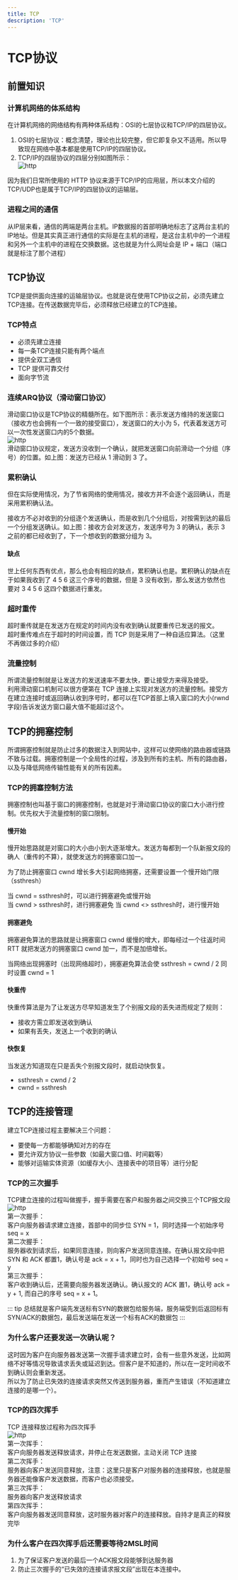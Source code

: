```yaml
---
title: TCP
description: 'TCP'
---
```


# TCP协议

## 前置知识

### 计算机网络的体系结构
在计算机网络的网络结构有两种体系结构：OSI的七层协议和TCP/IP的四层协议。  
1. OSI的七层协议：概念清楚，理论也比较完整，但它即复杂又不适用。所以导致现在网络中基本都是使用TCP/IP的四层协议。
2. TCP/IP的四层协议的四层分别如图所示：  
![http](../../assets/network/tcp_02.png)   

因为我们日常所使用的 HTTP 协议来源于TCP/IP的应用层，所以本文介绍的TCP/UDP也是属于TCP/IP的四层协议的运输层。  

### 进程之间的通信
从IP层来看，通信的两端是两台主机。IP数据报的首部明确地标志了这两台主机的IP地址。但是其实真正进行通信的实际是在主机的进程，是这台主机中的一个进程和另外一个主机中的进程在交换数据。这也就是为什么网址会是 IP + 端口（端口就是标注了那个进程）  

## TCP协议
TCP是提供面向连接的运输层协议。也就是说在使用TCP协议之前，必须先建立TCP连接。在传送数据完毕后，必须释放已经建立的TCP连接。  

### TCP特点
* 必须先建立连接
* 每一条TCP连接只能有两个端点
* 提供全双工通信
* TCP 提供可靠交付
* 面向字节流

### 连续ARQ协议（滑动窗口协议）
滑动窗口协议是TCP协议的精髓所在。如下图所示：表示发送方维持的发送窗口（接收方也会拥有一个一致的接受窗口），发送窗口的大小为 5，代表着发送方可以一次性发送窗口内的5个数据。  
![http](../../assets/network/tcp_01.png)   
滑动窗口协议规定，发送方没收到一个确认，就把发送窗口向前滑动一个分组（序号）的位置。如上图：发送方已经从 1 滑动到 3 了。

### 累积确认
但在实际使用情况，为了节省网络的使用情况，接收方并不会逐个返回确认，而是采用累积确认法。  

接收方不必对收到的分组逐个发送确认，而是收到几个分组后，对按需到达的最后一个分组发送确认。如上图：接收方会对发送方，发送序号为 3 的确认，表示 3之前的都已经收到了，下一个想收到的数据分组为 3。  

#### 缺点
世上任何东西有优点，那么也会有相应的缺点，累积确认也是。累积确认的缺点在于如果我收到了 4 5 6 这三个序号的数据，但是 3 没有收到，那么发送方依然也要对 3 4 5 6 这四个数据进行重发。

### 超时重传
超时重传就是在发送方在规定的时间内没有收到确认就要重传已发送的报文。  
超时重传难点在于超时的时间设置，而 TCP 则是采用了一种自适应算法。（这里不再做过多的介绍）  

### 流量控制
所谓流量控制就是让发送方的发送速率不要太快，要让接受方来得及接受。  
利用滑动窗口机制可以很方便第在 TCP 连接上实现对发送方的流量控制。接受方在建立连接时或返回确认收到序号时，都可以在TCP首部上填入窗口的大小(rwnd字段)告诉发送方窗口最大值不能超过这个。  

## TCP的拥塞控制
所谓拥塞控制就是防止过多的数据注入到网站中，这样可以使网络的路由器或链路不致与过载。拥塞控制是一个全局性的过程，涉及到所有的主机、所有的路由器，以及与降低网络传输性能有关的所有因素。  

### TCP的拥塞控制方法
拥塞控制也叫基于窗口的拥塞控制，也就是对于滑动窗口协议的窗口大小进行控制。优先权大于流量控制的窗口限制。

#### 慢开始
慢开始思路就是对窗口的大小由小到大逐渐增大。发送方每都到一个队新报文段的确人（重传的不算），就使发送方的拥塞窗口加一。  

为了防止拥塞窗口 cwnd 增长多大引起网络拥塞，还需要设置一个慢开始门限（ssthresh）

当 cwnd = ssthresh时，可以进行拥塞避免或慢开始  
当 cwnd > ssthresh时，进行拥塞避免
当 cwnd <> ssthresh时，进行慢开始

#### 拥塞避免
拥塞避免算法的思路就是让拥塞窗口 cwnd 缓慢的增大，即每经过一个往返时间 RTT 就把发送方的拥塞窗口 cwnd 加一，而不是加倍增长。 

当网络出现拥塞时（出现网络超时），拥塞避免算法会使 ssthresh = cwnd / 2 同时设置 cwnd = 1

#### 快重传
快重传算法是为了让发送方尽早知道发生了个别报文段的丢失进而规定了规则： 
* 接收方需立即发送收到确认
* 如果有丢失，发送上一个收到的确认

#### 快恢复
当发送方知道现在只是丢失个别报文段时，就启动快恢复。  
* ssthresh = cwnd / 2
* cwnd = ssthresh


## TCP的连接管理
建立TCP连接过程主要解决三个问题：   
* 要使每一方都能够确知对方的存在
* 要允许双方协议一些参数（如最大窗口值、时间戳等）
* 能够对运输实体资源（如缓存大小、连接表中的项目等）进行分配

### TCP的三次握手
TCP建立连接的过程叫做握手，握手需要在客户和服务器之间交换三个TCP报文段  
![http](../../assets/network/tcp_03.png)  
第一次握手：   
客户向服务器请求建立连接，首部中的同步位 SYN = 1，同时选择一个初始序号 seq = x  
第二次握手：  
服务器收到请求后，如果同意连接，则向客户发送同意连接。在确认报文段中把 SYN 和 ACK 都置1，确认号是 ack = x + 1，同时也为自己选择一个初始号 seq = y  
第三次握手：  
客户收到确认后，还需要向服务器发送确认。确认报文的 ACK 置1，确认号 ack = y + 1, 而自己的序号 seq = x + 1。

::: tip
总结就是客户端先发送标有SYN的数据包给服务端，服务端受到后返回标有SYN/ACK的数据包，最后发送端在发送一个标有ACK的数据包
:::

### 为什么客户还要发送一次确认呢？
这时因为客户在向服务器发送第一次握手请求建立时，会有一些意外发送，比如网络不好等情况导致请求丢失或延迟到达。但客户是不知道的，所以在一定时间收不到确认则会重新发送。  
所以为了防止已失效的连接请求突然又传送到服务器，重而产生错误（不知道建立连接的是哪一个）。

### TCP的四次挥手
TCP 连接释放过程称为四次挥手  
![http](../../assets/network/tcp_04.png)  
第一次挥手：  
客户向服务器发送释放请求，并停止在发送数据，主动关闭 TCP 连接  
第二次挥手：  
服务器向客户发送同意释放，注意：这里只是客户对服务器的连接释放，也就是服务器还能像客户发送数据，而客户也必须接受。  
第三次挥手：  
服务器向客户发送释放请求  
第四次挥手：  
客户向服务器发送同意释放，这时服务器对客户的连接释放。自持才是真正的释放完毕

### 为什么客户在四次挥手后还需要等待2MSL时间
1. 为了保证客户发送的最后一个ACK报文段能够到达服务器
2. 防止三次握手的“已失效的连接请求报文段”出现在本连接中。

